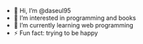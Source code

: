 - 👋 Hi, I’m @daseul95
- 👀 I’m interested in programming and books
- 🌱 I’m currently learning web programming
- ⚡ Fun fact: trying to be happy
